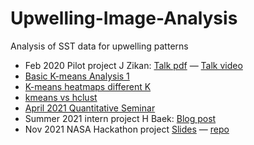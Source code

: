 # Upwelling-Image-Analysis

Analysis of SST data for upwelling patterns

* Feb 2020 Pilot project J Zikan: [Talk pdf](https://UW-Upwelling-Project.github.io/Upwelling-Image-Analysis/Analyses/Pilot/Dartmouth_Earth_Sci_Feb_2020.pdf) &mdash; [Talk video](https://UW-Upwelling-Project.github.io/Upwelling-Image-Analysis/Analyses/Pilot/Zikan_Pilot_Talk.mp4)
* [Basic K-means Analysis 1](https://UW-Upwelling-Project.github.io/Upwelling-Image-Analysis/Analyses/Analysis1_K12_Centroids.html)
* [K-means heatmaps different K](https://UW-Upwelling-Project.github.io/Upwelling-Image-Analysis/Analyses/Analysis2_K_heatmaps.html)
* [kmeans vs hclust](https://UW-Upwelling-Project.github.io/Upwelling-Image-Analysis/Analyses/Analysis3_kmeans_hclust.html)
* [April 2021 Quantitative Seminar](https://UW-Upwelling-Project.github.io/Upwelling-Image-Analysis/talk/QuanSeminar.html)
* Summer 2021 intern project H Baek: [Blog post](http://insidethetv.rbind.io/post/2021-09-10-automatic-detection-of-upwelling/)
* Nov 2021 NASA Hackathon project [Slides](https://docs.google.com/presentation/d/1YjBrNRHCPWUKjoT5FC3FgqhzcVuJsqtmrFdRW29FkGs/edit#slide=id.g1019bf4f985_0_98) &mdash; [repo](https://github.com/UW-Upwelling-Project/nhw21-projects-upwelling/blob/main/README.md)


